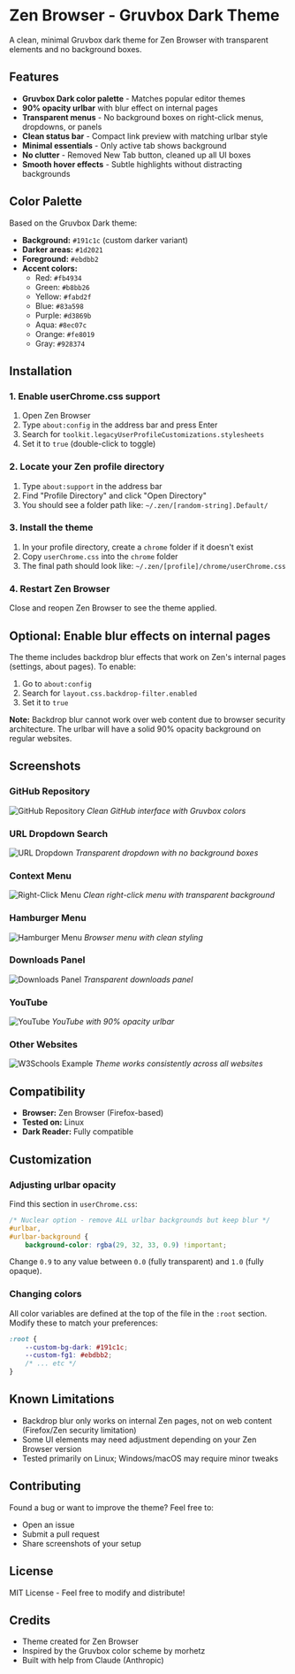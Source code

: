 # Zen Browser - Gruvbox Dark Theme

A clean, minimal Gruvbox dark theme for Zen Browser with transparent elements and no background boxes.

## Features

- **Gruvbox Dark color palette** - Matches popular editor themes
- **90% opacity urlbar** with blur effect on internal pages
- **Transparent menus** - No background boxes on right-click menus, dropdowns, or panels
- **Clean status bar** - Compact link preview with matching urlbar style
- **Minimal essentials** - Only active tab shows background
- **No clutter** - Removed New Tab button, cleaned up all UI boxes
- **Smooth hover effects** - Subtle highlights without distracting backgrounds

## Color Palette

Based on the Gruvbox Dark theme:

- **Background:** `#191c1c` (custom darker variant)
- **Darker areas:** `#1d2021`
- **Foreground:** `#ebdbb2`
- **Accent colors:**
  - Red: `#fb4934`
  - Green: `#b8bb26`
  - Yellow: `#fabd2f`
  - Blue: `#83a598`
  - Purple: `#d3869b`
  - Aqua: `#8ec07c`
  - Orange: `#fe8019`
  - Gray: `#928374`

## Installation

### 1. Enable userChrome.css support

1. Open Zen Browser
2. Type `about:config` in the address bar and press Enter
3. Search for `toolkit.legacyUserProfileCustomizations.stylesheets`
4. Set it to `true` (double-click to toggle)

### 2. Locate your Zen profile directory

1. Type `about:support` in the address bar
2. Find "Profile Directory" and click "Open Directory"
3. You should see a folder path like: `~/.zen/[random-string].Default/`

### 3. Install the theme

1. In your profile directory, create a `chrome` folder if it doesn't exist
2. Copy `userChrome.css` into the `chrome` folder
3. The final path should look like: `~/.zen/[profile]/chrome/userChrome.css`

### 4. Restart Zen Browser

Close and reopen Zen Browser to see the theme applied.

## Optional: Enable blur effects on internal pages

The theme includes backdrop blur effects that work on Zen's internal pages (settings, about pages). To enable:

1. Go to `about:config`
2. Search for `layout.css.backdrop-filter.enabled`
3. Set it to `true`

**Note:** Backdrop blur cannot work over web content due to browser security architecture. The urlbar will have a solid 90% opacity background on regular websites.

## Screenshots

### GitHub Repository
![GitHub Repository](screenshots/github-repo.png)
*Clean GitHub interface with Gruvbox colors*

### URL Dropdown Search
![URL Dropdown](screenshots/url-dropdown.png)
*Transparent dropdown with no background boxes*

### Context Menu
![Right-Click Menu](screenshots/context-menu.png)
*Clean right-click menu with transparent background*

### Hamburger Menu
![Hamburger Menu](screenshots/hamburger-menu.png)
*Browser menu with clean styling*

### Downloads Panel
![Downloads Panel](screenshots/downloads-panel.png)
*Transparent downloads panel*

### YouTube
![YouTube](screenshots/youtube.png)
*YouTube with 90% opacity urlbar*

### Other Websites
![W3Schools Example](screenshots/w3schools.png)
*Theme works consistently across all websites*

## Compatibility

- **Browser:** Zen Browser (Firefox-based)
- **Tested on:** Linux
- **Dark Reader:** Fully compatible

## Customization

### Adjusting urlbar opacity

Find this section in `userChrome.css`:

```css
/* Nuclear option - remove ALL urlbar backgrounds but keep blur */
#urlbar,
#urlbar-background {
    background-color: rgba(29, 32, 33, 0.9) !important;
```

Change `0.9` to any value between `0.0` (fully transparent) and `1.0` (fully opaque).

### Changing colors

All color variables are defined at the top of the file in the `:root` section. Modify these to match your preferences:

```css
:root {
    --custom-bg-dark: #191c1c;
    --custom-fg1: #ebdbb2;
    /* ... etc */
}
```

## Known Limitations

- Backdrop blur only works on internal Zen pages, not on web content (Firefox/Zen security limitation)
- Some UI elements may need adjustment depending on your Zen Browser version
- Tested primarily on Linux; Windows/macOS may require minor tweaks

## Contributing

Found a bug or want to improve the theme? Feel free to:

- Open an issue
- Submit a pull request
- Share screenshots of your setup

## License

MIT License - Feel free to modify and distribute!

## Credits

- Theme created for Zen Browser
- Inspired by the Gruvbox color scheme by morhetz
- Built with help from Claude (Anthropic)
